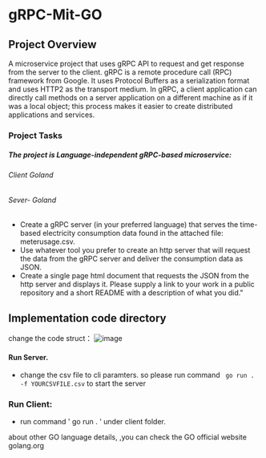 # gRPC-Mit-GO

## Project Overview

A microservice project that uses gRPC API to request and get response from the server to the client. gRPC is a remote procedure call (RPC) framework from Google. It uses Protocol Buffers as a serialization format and uses HTTP2 as the transport medium. In gRPC, a client application can directly call methods on a server application on a different machine as if it was a local object; this process makes it easier to create distributed applications and services.

### Project Tasks

#####   The project is Language-independent gRPC-based microservice:
###### Client Goland
###### Sever- Goland
* Create a gRPC server (in your preferred language) that serves the time-based electricity consumption data found in the attached file: meterusage.csv.
* Use whatever tool you prefer to create an http server that will request the data from the gRPC server and deliver the consumption data as JSON. 
*  Create a single page html document that requests the JSON from the http server and displays it. Please supply a link to your work in a public repository and a short README with a description of what you did."

## Implementation code directory

change the code struct：
![image](https://user-images.githubusercontent.com/50584494/86209089-13bc6100-bb72-11ea-8cb0-41f4416a5e07.png)


####  Run Server.
- change the csv file to cli paramters. so please run command ` go run . -f YOURCSVFILE.csv` to start the server

### Run Client:
- run command ' go run . ' under client folder.

about other GO language details, ,you can check the GO official website golang.org
